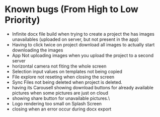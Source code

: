 # Known bugs (From High to Low Priority)

- Infinite docx file build when trying to create a project the has images unavailables (uploaded on server, but not present in the app)
- Having to click twice on project download all images to actually start downloading the images
- App Not uploading images when you upload the project to a second server
- horizontal camera not fiting the whole screen
- Selection input values on templates not being copied
- File explore not reseting when closing the screen
- Sync Files not being deleted when project is deleted.
- <PictureInput /> having its Carousell showing download buttons for already available pictures when some pictures are just on cloud
- <PictureInput /> showing share button for unavailable pictures.\
- Logo rendering too small on Splash Screen
- <AlertLayer /> closing when an error occur during docx export